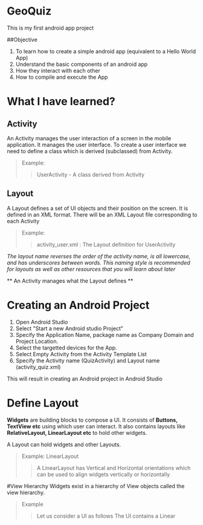 # GeoQuiz

This is my first android app project

##Objective

1. To learn how to create a simple android app (equivalent to a Hello World App)
2. Understand the basic components of an android app
3. How they interact with each other
4. How to compile and execute the App


# What I have learned?

## Activity

An Activity manages the user interaction of a screen in the mobile application. 
It manages the user interface.
To create a user interface we need to define a class which is derived (subclassed) from Activity.

> Example:
> > UserActivity - A class derived from Activity

## Layout

A Layout defines a set of UI objects and their position on the screen. 
It is defined in an XML format.
There will be an XML Layout file corresponding to each Activity

> Example:
> > activity_user.xml : The Layout definition for UserActivity

*The layout name reverses the order of the activity name, is all lowercase, and has underscores between words. This naming style is recommended for layouts as well as other resources that you will learn about later*

** An Activity manages what the Layout defines **

# Creating an Android Project
1. Open Android Studio
2. Select "Start a new Android studio Project"
3. Specify the Application Name, package name as Company Domain and Project Location.
4. Select the targetted devices for the App.
5. Select Empty Activity from the Activity Template List
6. Specify the Activity name (QuizActivity) and Layout name (activity_quiz.xml)

This will result in creating an Android project in Android Studio

# Define Layout

**Widgets** are building blocks to compose a UI. It consists of  **Buttons, TextView etc** using which user can interact. It also contains layouts like **RelativeLayout, LinearLayout etc** to hold other widgets. 

A Layout can hold widgets and other Layouts.

> Example: LinearLayout
> > A LinearLayout has Vertical and Horizontal orientations which can be used to align widgets vertically or horizontally

#View Hierarchy
Widgets exist in a hierarchy of View objects called the view hierarchy.
> Example
> > Let us consider a UI as follows
> > The UI contains a Linear 